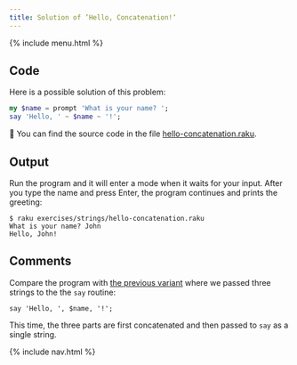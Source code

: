 ```yaml
---
title: Solution of ’Hello, Concatenation!‘
---
```


{% include menu.html %}

## Code

Here is a possible solution of this problem:

```raku
my $name = prompt 'What is your name? ';
say 'Hello, ' ~ $name ~ '!';
```

🦋 You can find the source code in the file [hello-concatenation.raku](https://github.com/ash/raku-course/blob/master/exercises/strings/hello-concatenation.raku).

## Output

Run the program and it will enter a mode when it waits for your input. After you type the name and press Enter, the program continues and prints the greeting:

    $ raku exercises/strings/hello-concatenation.raku
    What is your name? John
    Hello, John!

## Comments

Compare the program with [the previous variant](../../../../scalar-variables/exercises/greet-a-person/solution) where we passed three strings to the the `say` routine:

    say 'Hello, ', $name, '!';

This time, the three parts are first concatenated and then passed to `say` as a single string.

{% include nav.html %}
